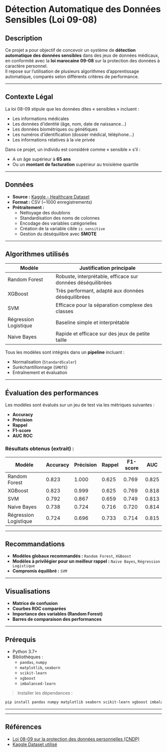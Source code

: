 # Détection Automatique des Données Sensibles (Loi 09-08)

## Description

Ce projet a pour objectif de concevoir un système de **détection automatique des données sensibles** dans des jeux de données médicaux, en conformité avec la **loi marocaine 09-08** sur la protection des données à caractère personnel.  
Il repose sur l’utilisation de plusieurs algorithmes d’apprentissage automatique, comparés selon différents critères de performance.

---

## Contexte Légal

La loi 08-09 stipule que les données dites « sensibles » incluent :
- Les informations médicales
- Les données d’identité (âge, nom, date de naissance…)
- Les données biométriques ou génétiques
- Les numéros d’identification (dossier médical, téléphone…)
- Les informations relatives à la vie privée

Dans ce projet, un individu est considéré comme « sensible » s’il :
- A un âge supérieur à **65 ans**
- Ou un **montant de facturation** supérieur au troisième quartile

---

## Données

- **Source :** [Kaggle - Healthcare Dataset](https://www.kaggle.com/datasets/prasad22/healthcare-dataset)
- **Format :** CSV (~1000 enregistrements)
- **Prétraitement :**
  - Nettoyage des doublons
  - Standardisation des noms de colonnes
  - Encodage des variables catégorielles
  - Création de la variable cible `is_sensitive`
  - Gestion du déséquilibre avec **SMOTE**

---

## Algorithmes utilisés

| Modèle                | Justification principale |
|-----------------------|--------------------------|
| Random Forest         | Robuste, interprétable, efficace sur données déséquilibrées |
| XGBoost               | Très performant, adapté aux données déséquilibrées |
| SVM                   | Efficace pour la séparation complexe des classes |
| Régression Logistique | Baseline simple et interprétable |
| Naive Bayes           | Rapide et efficace sur des jeux de petite taille |

Tous les modèles sont intégrés dans un **pipeline** incluant :
- Normalisation (`StandardScaler`)
- Suréchantillonnage (`SMOTE`)
- Entraînement et évaluation

---

## Évaluation des performances

Les modèles sont évalués sur un jeu de test via les métriques suivantes :
- **Accuracy**
- **Précision**
- **Rappel**
- **F1-score**
- **AUC ROC**

### Résultats obtenus (extrait) :

| Modèle                | Accuracy | Précision | Rappel | F1-score | AUC |
|-----------------------|----------|-----------|--------|----------|-----|
| Random Forest         | 0.823    | 1.000     | 0.625  | 0.769    | 0.825 |
| XGBoost               | 0.823    | 0.999     | 0.625  | 0.769    | 0.818 |
| SVM                   | 0.792    | 0.867     | 0.659  | 0.749    | 0.813 |
| Naive Bayes           | 0.738    | 0.724     | 0.716  | 0.720    | 0.814 |
| Régression Logistique | 0.724    | 0.696     | 0.733  | 0.714    | 0.815 |

---

## Recommandations

- **Modèles globaux recommandés :** `Random Forest`, `XGBoost`
- **Modèles à privilégier pour un meilleur rappel :** `Naive Bayes`, `Régression Logistique`
- **Compromis équilibré :** `SVM`

---

## Visualisations

- **Matrice de confusion**
- **Courbes ROC comparées**
- **Importance des variables (Random Forest)**
- **Barres de comparaison des performances**

---

## Prérequis

- Python 3.7+
- Bibliothèques :
  - `pandas`, `numpy`
  - `matplotlib`, `seaborn`
  - `scikit-learn`
  - `xgboost`
  - `imbalanced-learn`

> Installer les dépendances :
```bash
pip install pandas numpy matplotlib seaborn scikit-learn xgboost imbalanced-learn
```

---



---

## Références

- [Loi 08-09 sur la protection des données personnelles (CNDP)](https://www.cndp.ma)
- [Kaggle Dataset utilisé](https://www.kaggle.com/datasets/prasad22/healthcare-dataset)
